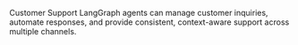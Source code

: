 Customer Support 
LangGraph agents can manage customer inquiries, automate responses, and provide consistent, context-aware support across multiple channels.
